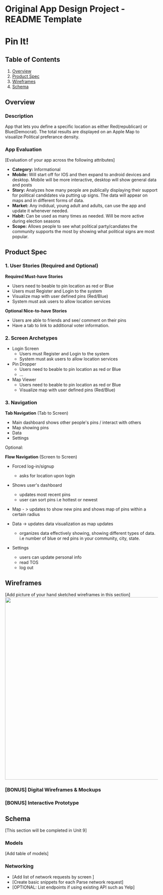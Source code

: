 Original App Design Project - README Template
===

# Pin It!

## Table of Contents
1. [Overview](#Overview)
1. [Product Spec](#Product-Spec)
1. [Wireframes](#Wireframes)
2. [Schema](#Scheme)

## Overview
### Description
App that lets you define a specific location as either Red(republican) or Blue(Democrat). The total results are displayed on an Apple Map to visualize Political preferance density.

### App Evaluation
[Evaluation of your app across the following attributes]
- **Category:** Informational
- **Mobile:** Will start off for IOS and then expand to android devices and desktop. Mobile will be more interactive, desktop will show general data and posts
- **Story:** Analyzes how many people are publically displaying their support for political candidates via putting up signs. The data will appear on maps and in different forms of data. 
- **Market:** Any indidual, young adult and adults, can use the app and update it whenever needed. 
- **Habit:** Can be used as many times as needed. Will be more active during election seasons 
- **Scope:** Allows people to see what political party/candiates the community supports the most by showing what political signs are most popular. 

## Product Spec

### 1. User Stories (Required and Optional)

**Required Must-have Stories**

* Users need to beable to pin location as red or Blue
* Users must Register and Login to the system
* Visualize map with user defined pins (Red/Blue)
* System must ask users to allow location services

**Optional Nice-to-have Stories**

* Users are able to friends and see/ comment on their pins
* Have a tab to link to additional voter information.

### 2. Screen Archetypes

* Login Screen
   * Users must Register and Login to the system
   * System must ask users to allow location services
* Pin Dropper
   * Users need to beable to pin location as red or Blue
   * ...
* Map Viewer
   * Users need to beable to pin location as red or Blue
   * Visualize map with user defined pins (Red/Blue)
### 3. Navigation

**Tab Navigation** (Tab to Screen)

* Main dashboard shows other people's pins / interact with others
* Map showing pins 
* Data
* Settings


Optional:



**Flow Navigation** (Screen to Screen)

* Forced log-in/signup 
   * asks for location upon login 
* Shows user's dashboard
   * updates most recent pins 
   * user can sort pins i.e hottest or newest
* Map - > updates to show new pins and shows map of pins within a certain radius

* Data -> updates data visualization as map updates
    * organizes data effectively showing, showing different types of data. i.e number of blue or red pins in your community, city, state. 

* Settings
    * users can update personal info
    * read TOS 
    * log out 


 


## Wireframes
[Add picture of your hand sketched wireframes in this section]
<img src="http://g.recordit.co/mAsm0ixlQJ.gif" width=600>

### [BONUS] Digital Wireframes & Mockups

### [BONUS] Interactive Prototype

## Schema 
[This section will be completed in Unit 9]
### Models
[Add table of models]
### Networking
- [Add list of network requests by screen ]
- [Create basic snippets for each Parse network request]
- [OPTIONAL: List endpoints if using existing API such as Yelp]
